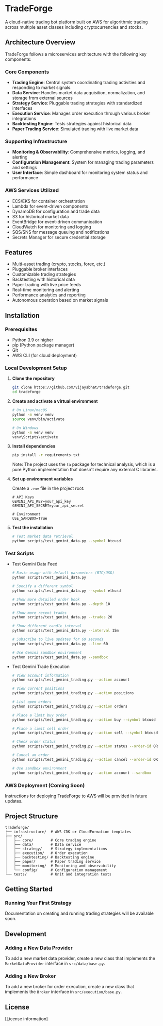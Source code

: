 # TradeForge

A cloud-native trading bot platform built on AWS for algorithmic trading across multiple asset classes including cryptocurrencies and stocks.

## Architecture Overview

TradeForge follows a microservices architecture with the following key components:

### Core Components
- **Trading Engine**: Central system coordinating trading activities and responding to market signals
- **Data Service**: Handles market data acquisition, normalization, and storage from external sources
- **Strategy Service**: Pluggable trading strategies with standardized interfaces
- **Execution Service**: Manages order execution through various broker integrations
- **Backtesting Engine**: Tests strategies against historical data
- **Paper Trading Service**: Simulated trading with live market data

### Supporting Infrastructure
- **Monitoring & Observability**: Comprehensive metrics, logging, and alerting
- **Configuration Management**: System for managing trading parameters and settings
- **User Interface**: Simple dashboard for monitoring system status and performance

### AWS Services Utilized
- ECS/EKS for container orchestration
- Lambda for event-driven components
- DynamoDB for configuration and trade data
- S3 for historical market data
- EventBridge for event-driven communication
- CloudWatch for monitoring and logging
- SQS/SNS for message queuing and notifications
- Secrets Manager for secure credential storage

## Features

- Multi-asset trading (crypto, stocks, forex, etc.)
- Pluggable broker interfaces
- Customizable trading strategies
- Backtesting with historical data
- Paper trading with live price feeds
- Real-time monitoring and alerting
- Performance analytics and reporting
- Autonomous operation based on market signals

## Installation

### Prerequisites

- Python 3.9 or higher
- pip (Python package manager)
- Git
- AWS CLI (for cloud deployment)

### Local Development Setup

1. **Clone the repository**

   ```bash
   git clone https://github.com/vijaysbhat/tradeforge.git
   cd tradeforge
   ```

2. **Create and activate a virtual environment**

   ```bash
   # On Linux/macOS
   python -m venv venv
   source venv/bin/activate

   # On Windows
   python -m venv venv
   venv\Scripts\activate
   ```

3. **Install dependencies**

   ```bash
   pip install -r requirements.txt
   ```

   Note: The project uses the `ta` package for technical analysis, which is a pure Python implementation that doesn't require any external C libraries.

4. **Set up environment variables**

   Create a `.env` file in the project root:

   ```
   # API Keys
   GEMINI_API_KEY=your_api_key
   GEMINI_API_SECRET=your_api_secret
   
   # Environment
   USE_SANDBOX=True
   ```

5. **Test the installation**

   ```bash
   # Test market data retrieval
   python scripts/test_gemini_data.py --symbol btcusd
   ```

### Test Scripts

* Test Gemini Data Feed
    ```bash
    # Basic usage with default parameters (BTC/USD)
    python scripts/test_gemini_data.py

    # Specify a different symbol
    python scripts/test_gemini_data.py --symbol ethusd

    # Show more detailed order book
    python scripts/test_gemini_data.py --depth 10

    # Show more recent trades
    python scripts/test_gemini_data.py --trades 20

    # Show different candle interval
    python scripts/test_gemini_data.py --interval 15m

    # Subscribe to live updates for 60 seconds
    python scripts/test_gemini_data.py --live 60

    # Use Gemini sandbox environment
    python scripts/test_gemini_data.py --sandbox
    ```

* Test Gemini Trade Execution

    ```bash
    # View account information
    python scripts/test_gemini_trading.py --action account

    # View current positions
    python scripts/test_gemini_trading.py --action positions

    # List open orders
    python scripts/test_gemini_trading.py --action orders

    # Place a limit buy order
    python scripts/test_gemini_trading.py --action buy --symbol btcusd --amount 0.01 --price 30000

    # Place a limit sell order
    python scripts/test_gemini_trading.py --action sell --symbol btcusd --amount 0.01 --price 30000

    # Check order status
    python scripts/test_gemini_trading.py --action status --order-id ORDER_ID

    # Cancel an order
    python scripts/test_gemini_trading.py --action cancel --order-id ORDER_ID

    # Use sandbox environment
    python scripts/test_gemini_trading.py --action account --sandbox
    ```


### AWS Deployment (Coming Soon)

Instructions for deploying TradeForge to AWS will be provided in future updates.

## Project Structure

```
tradeforge/
├── infrastructure/  # AWS CDK or CloudFormation templates
├── src/
│   ├── core/        # Core trading engine
│   ├── data/        # Data service
│   ├── strategy/    # Strategy implementations
│   ├── execution/   # Order execution
│   ├── backtesting/ # Backtesting engine
│   ├── paper/       # Paper trading service
│   ├── monitoring/  # Monitoring and observability
│   └── config/      # Configuration management
└── tests/           # Unit and integration tests
```

## Getting Started

### Running Your First Strategy

Documentation on creating and running trading strategies will be available soon.

## Development

### Adding a New Data Provider

To add a new market data provider, create a new class that implements the `MarketDataProvider` interface in `src/data/base.py`.

### Adding a New Broker

To add a new broker for order execution, create a new class that implements the `Broker` interface in `src/execution/base.py`.

## License

[License information]
